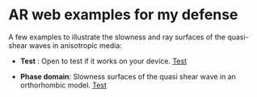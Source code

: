 # AR web examples for my defense

A few examples to illustrate the slowness and ray surfaces of the quasi-shear waves in anisotropic media:

- **Test** : Open to test if it works on your device. [Test](https://yuriyi.github.io/Defense-AR/apps/test.html)

- **Phase domain**: Slowness surfaces of the quasi shear wave in an orthorhombic model. [Test](https://yuriyi.github.io/Defense-AR/apps/phase.html)